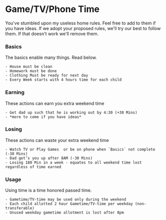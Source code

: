 # Game/TV/Phone Time

You've stumbled upon my useless home rules. Feel free to add to them if you have ideas.  If we 
adopt your proposed rules, we'll try our best to follow them. If that doesn't work we'll remove them.

### Basics
The basics enable many things. Read below.
    
    - House must be clean
    - Homework must be done
    - Clothing Must be ready for next day
    - Every Week starts with 4 hours time for each child
### Earning
These actions can earn you extra weekend time
    
    - Get dad up such that he is working out by 4:30 (+30 Mins)
    - *more to come if you have ideas*
### Losing
These actions can waste your extra weekend time
    
    - Watch TV or Play Games  or be on phone when `Basics` not complete (-30 Mins)
    - Dad get’s you up after 8AM (-30 Mins)
    - Losing 180 Min in a week - equates to all weekend time lost regardless of time earned
### Usage
Using time is a time honored passed time.

    - Gametime/TV-time may be used only during the weekend
    - Each child allotted 2 hour Gametime/TV-time per weekday (non-transferable)
    - Unused weekday gametime allotment is lost after 8pm
